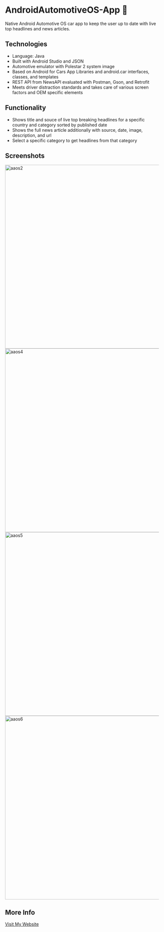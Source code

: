 # AndroidAutomotiveOS-App 🚗
Native Android Automotive OS car app to keep the user up to date with live top headlines and news articles.

## Technologies
- Language: Java
- Built with Android Studio and JSON
- Automotive emulator with Polestar 2 system image
- Based on Android for Cars App Libraries and android.car interfaces, classes, and templates
- REST API from NewsAPI evaluated with Postman, Gson, and Retrofit
- Meets driver distraction standards and takes care of various screen factors and OEM specific elements

## Functionality
- Shows title and souce of live top breaking headlines for a specific country and category sorted by published date
- Shows the full news article additionally with source, date, image, description, and url
- Select a specific category to get headlines from that category

## Screenshots
<img width="600" alt="aaos2" src="https://user-images.githubusercontent.com/36485235/164882964-5fd07598-cfd1-4a9e-a555-129863daafc7.png">
<img width="600" alt="aaos4" src="https://user-images.githubusercontent.com/36485235/164882947-fc4ac499-c29f-4a3b-87d3-2ab1ccb307be.png">
<img width="600" alt="aaos5" src="https://user-images.githubusercontent.com/36485235/164882953-121c82de-22b6-4717-9697-23067a4cb97b.png">
<img width="600" alt="aaos6" src="https://user-images.githubusercontent.com/36485235/164882958-4a694f80-0008-4b30-8006-d36bdbd93d5b.png">

## More Info
[Visit My Website](https://jongwonlee.dev/ev-app)
